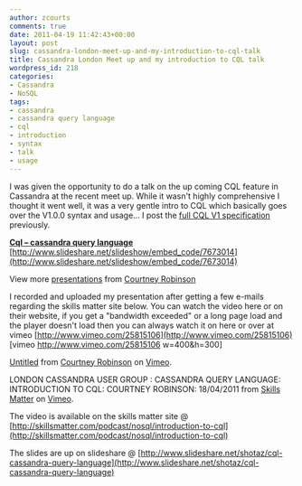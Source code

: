 ```yaml
---
author: zcourts
comments: true
date: 2011-04-19 11:42:43+00:00
layout: post
slug: cassandra-london-meet-up-and-my-introduction-to-cql-talk
title: Cassandra London Meet up and my introduction to CQL talk
wordpress_id: 218
categories:
- Cassandra
- NoSQL
tags:
- cassandra
- cassandra query language
- cql
- introduction
- syntax
- talk
- usage
---
```


I was given the opportunity to do a talk on the up coming CQL feature in Cassandra at the recent meet up.
While it wasn't highly comprehensive I thought it went well, it was a very gentle intro to CQL which basically
goes over the V1.0.0 syntax and usage... I post the [full CQL V1 specification](http://crlog.info/2011/03/29/cassandra-query-language-aka-cql-syntax/) previously.


**[Cql – cassandra query language](http://www.slideshare.net/shotaz/cql-cassandra-query-language)** [http://www.slideshare.net/slideshow/embed_code/7673014](http://www.slideshare.net/slideshow/embed_code/7673014)


View more [presentations](http://www.slideshare.net/) from [Courtney Robinson](http://www.slideshare.net/shotaz)





I recorded and uploaded my presentation after getting a few e-mails regarding the skills matter site below.
You can watch the video here or on their website, if you get a "bandwidth exceeded" or a long page load and the player doesn't load then you can always watch it on here or over at vimeo [http://www.vimeo.com/25815106](http://www.vimeo.com/25815106)
[vimeo http://www.vimeo.com/25815106 w=400&h=300]

[Untitled](http://vimeo.com/25815106) from [Courtney Robinson](http://vimeo.com/user7629767) on [Vimeo](http://vimeo.com).




LONDON CASSANDRA USER GROUP : CASSANDRA QUERY LANGUAGE: INTRODUCTION TO CQL: COURTNEY ROBINSON: 18/04/2011 from [Skills Matter](http://vimeo.com/skillsmatter) on [Vimeo](http://vimeo.com).


The video is available on the skills matter site @ [http://skillsmatter.com/podcast/nosql/introduction-to-cql](http://skillsmatter.com/podcast/nosql/introduction-to-cql)

The slides are up on slideshare @ [http://www.slideshare.net/shotaz/cql-cassandra-query-language](http://www.slideshare.net/shotaz/cql-cassandra-query-language)
